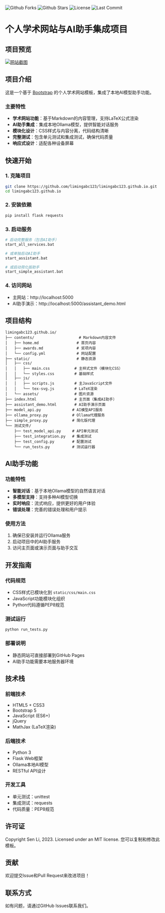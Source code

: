 ![Github Forks](https://img.shields.io/github/forks/senli1073/senli1073.github.io?style=flat)
![Github Stars](https://img.shields.io/github/stars/senli1073/senli1073.github.io?style=flat)
![License](https://img.shields.io/github/license/senli1073/senli1073.github.io)
![Last Commit](https://img.shields.io/github/last-commit/senli1073/senli1073.github.io)

# 个人学术网站与AI助手集成项目

## 项目预览
[![网站截图](https://raw.githubusercontent.com/senli1073/senli1073.github.io/main/screenshot_full.png)](https://senli1073.github.io/)

## 项目介绍

这是一个基于 [Bootstrap](https://github.com/StartBootstrap/startbootstrap-new-age) 的个人学术网站模板，集成了本地AI模型助手功能。

### 主要特性

- **学术网站功能**：基于Markdown的内容管理，支持LaTeX公式渲染
- **AI助手集成**：集成本地Ollama模型，提供智能对话服务
- **模块化设计**：CSS样式与内容分离，代码结构清晰
- **完整测试**：包含单元测试和集成测试，确保代码质量
- **响应式设计**：适配各种设备屏幕

## 快速开始

### 1. 克隆项目
```bash
git clone https://github.com/limingabc123/limingabc123.github.io.git
cd limingabc123.github.io
```

### 2. 安装依赖
```bash
pip install flask requests
```

### 3. 启动服务
```bash
# 启动完整服务（包含AI助手）
start_all_services.bat

# 或单独启动AI助手
start_assistant.bat

# 或启动简化版助手
start_simple_assistant.bat
```

### 4. 访问网站
- 主网站：http://localhost:5000
- AI助手演示：http://localhost:5000/assistant_demo.html

## 项目结构

```
limingabc123.github.io/
├── contents/                    # Markdown内容文件
│   ├── home.md                 # 首页内容
│   ├── awards.md               # 奖项内容
│   └── config.yml              # 网站配置
├── static/                     # 静态资源
│   ├── css/
│   │   ├── main.css           # 主样式文件（模块化CSS）
│   │   └── styles.css         # 基础样式
│   ├── js/
│   │   ├── scripts.js         # 主JavaScript文件
│   │   └── tex-svg.js         # LaTeX渲染
│   └── assets/                # 图片资源
├── index.html                 # 主页面（集成AI助手）
├── assistant_demo.html        # AI助手演示页面
├── model_api.py              # AI模型API服务
├── ollama_proxy.py           # Ollama代理服务
├── simple_proxy.py           # 简化版代理
└── 测试文件/
    ├── test_model_api.py     # API单元测试
    ├── test_integration.py   # 集成测试
    ├── test_config.py        # 配置测试
    └── run_tests.py          # 测试运行器
```

## AI助手功能

### 功能特性
- **智能对话**：基于本地Ollama模型的自然语言对话
- **多模型支持**：支持多种AI模型切换
- **实时响应**：流式响应，提供更好的用户体验
- **错误处理**：完善的错误处理和用户提示

### 使用方法
1. 确保已安装并运行Ollama服务
2. 启动项目中的AI助手服务
3. 访问主页面或演示页面与助手交互

## 开发指南

### 代码规范
- CSS样式已模块化到 `static/css/main.css`
- JavaScript功能模块化组织
- Python代码遵循PEP8规范

### 测试运行
```bash
python run_tests.py
```

### 部署说明
- 静态网站可直接部署到GitHub Pages
- AI助手功能需要本地服务器环境

## 技术栈

### 前端技术
- HTML5 + CSS3
- Bootstrap 5
- JavaScript (ES6+)
- jQuery
- MathJax (LaTeX渲染)

### 后端技术
- Python 3
- Flask Web框架
- Ollama本地AI模型
- RESTful API设计

### 开发工具
- 单元测试：unittest
- 集成测试：requests
- 代码质量：PEP8规范

## 许可证

Copyright Sen Li, 2023. Licensed under an MIT license. 您可以复制和修改此模板。

## 贡献

欢迎提交Issue和Pull Request来改进项目！

## 联系方式

如有问题，请通过GitHub Issues联系我们。
